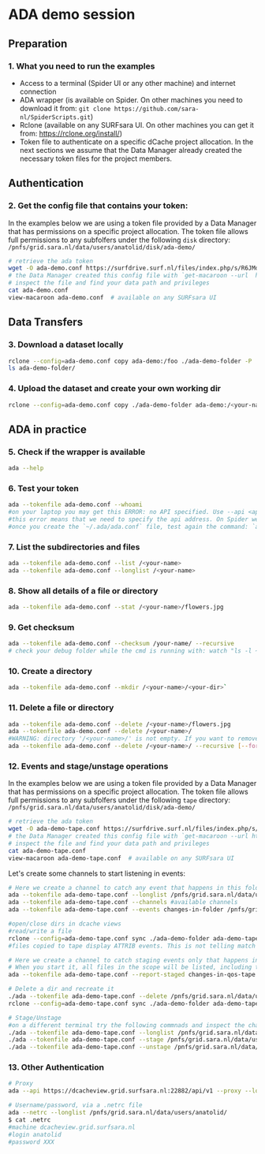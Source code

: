 # ADA demo session

## Preparation

### 1. What you need to run the examples

- Access to a terminal (Spider UI or any other machine) and internet connection
- ADA wrapper (is available on Spider. On other machines you need to download it from: `git clone https://github.com/sara-nl/SpiderScripts.git`)
- Rclone (available on any SURFsara UI. On other machines you can get it from: https://rclone.org/install/)
- Token file to authenticate on a specific dCache project allocation. In the next sections we assume that the Data Manager already created the necessary token files for the project members.

## Authentication

### 2. Get the config file that contains your token:

In the examples below we are using a token file provided by a Data Manager that has permissions on a specific project allocation. The token file allows full permissions to any subfolfers under the following `disk` directory: `/pnfs/grid.sara.nl/data/users/anatolid/disk/ada-demo/` 

```sh
# retrieve the ada token
wget -O ada-demo.conf https://surfdrive.surf.nl/files/index.php/s/R6JMdHQ9f3a7saq/download
# the Data Manager created this config file with `get-macaroon --url  https://webdav.grid.surfsara.nl:2880/pnfs/grid.sara.nl/data/users/anatolid/disk/ada-demo/ --duration P7D --chroot --user anatolid --permissions DOWNLOAD,UPLOAD,DELETE,MANAGE,LIST,READ_METADATA,UPDATE_METADATA --output rclone ada-demo`
# inspect the file and find your data path and privileges
cat ada-demo.conf 
view-macaroon ada-demo.conf  # available on any SURFsara UI
```

## Data Transfers

### 3. Download a dataset locally

```sh
rclone --config=ada-demo.conf copy ada-demo:/foo ./ada-demo-folder -P
ls ada-demo-folder/
```

### 4. Upload the dataset and create your own working dir

```sh
rclone --config=ada-demo.conf copy ./ada-demo-folder ada-demo:/<your-name> -P
```

## ADA in practice

### 5. Check if the wrapper is available

```sh
ada --help
```

### 6. Test your token

```sh
ada --tokenfile ada-demo.conf --whoami
#on your laptop you may get this ERROR: no API specified. Use --api <api> or specify a default API in one of the configuration files (/etc/ada.conf /home/<username>/.ada/ada.conf).
#this error means that we need to specify the api address. On Spider we have a default config file in /etc/ada.conf for such settings. On other machines, you need to create this config file in your `~/.ada/ada.conf` home folder with the content here: https://github.com/sara-nl/SpiderScripts/blob/master/ada/etc/ada.conf
#once you create the `~/.ada/ada.conf` file, test again the command: `ada --tokenfile ada-demo.conf --whoami`
```

### 7. List the subdirectories and files

```sh
ada --tokenfile ada-demo.conf --list /<your-name>
ada --tokenfile ada-demo.conf --longlist /<your-name>
```

### 8. Show all details of a file or directory

```sh
ada --tokenfile ada-demo.conf --stat /<your-name>/flowers.jpg
```

### 9. Get checksum

```sh
ada --tokenfile ada-demo.conf --checksum /your-name/ --recursive
# check your debug folder while the cmd is running with: watch "ls -l ~/.ada/headers/"
```

### 10. Create a directory

```sh
ada --tokenfile ada-demo.conf --mkdir /<your-name>/<your-dir>`
```

### 11. Delete a file or directory

```sh
ada --tokenfile ada-demo.conf --delete /<your-name>/flowers.jpg
ada --tokenfile ada-demo.conf --delete /<your-name>/
#WARNING: directory '/<your-name>/' is not empty. If you want to remove it and its contents, you can add the --recursive argument.
ada --tokenfile ada-demo.conf --delete /<your-name>/ --recursive [--force]
```

### 12. Events and stage/unstage operations 

In the examples below we are using a token file provided by a Data Manager that has permissions on a specific project allocation. The token file allows full permissions to any subfolfers under the following `tape` directory: `/pnfs/grid.sara.nl/data/users/anatolid/disk/ada-demo/` 

```sh
# retrieve the ada token
wget -O ada-demo-tape.conf https://surfdrive.surf.nl/files/index.php/s/2u7zjD3bt7htjxP/download
# the Data Manager created this config file with `get-macaroon --url https://webdav.grid.surfsara.nl:2880/pnfs/grid.sara.nl/data/users/anatolid/tape/ada-demo-tape/ --duration PT168H --user anatolid --permissions DOWNLOAD,UPLOAD,DELETE,MANAGE,LIST,READ_METADATA,UPDATE_METADATA --output rclone ada-demo-tape`
# inspect the file and find your data path and privileges
cat ada-demo-tape.conf 
view-macaroon ada-demo-tape.conf  # available on any SURFsara UI
```

Let's create some channels to start listening in events:

```sh
# Here we create a channel to catch any event that happens in this folder
ada --tokenfile ada-demo-tape.conf --longlist /pnfs/grid.sara.nl/data/users/anatolid/tape/ada-demo-tape/
ada --tokenfile ada-demo-tape.conf --channels #available channels
ada --tokenfile ada-demo-tape.conf --events changes-in-folder /pnfs/grid.sara.nl/data/users/anatolid/tape/ada-demo-tape/ --recursive

#open/close dirs in dcache views
#read/write a file
rclone --config=ada-demo-tape.conf sync ./ada-demo-folder ada-demo-tape:/pnfs/grid.sara.nl/data/users/anatolid/tape/ada-demo-tape/<your-name>/ -P
#files copied to tape display ATTRIB events. This is not telling match on the staging status of the event, so in the next step we will create a channel specifically to track the locality status
```

```sh 
# Here we create a channel to catch staging events only that happens in this folder
# When you start it, all files in the scope will be listed, including their locality and QoS
ada --tokenfile ada-demo-tape.conf --report-staged changes-in-qos-tape /pnfs/grid.sara.nl/data/users/anatolid/tape/ada-demo-tape/ --recursive

# Delete a dir and recreate it
./ada --tokenfile ada-demo-tape.conf --delete /pnfs/grid.sara.nl/data/users/anatolid/tape/ada-demo-tape/<your-name>/ --recursive
rclone --config=ada-demo-tape.conf sync ./ada-demo-folder ada-demo-tape:/pnfs/grid.sara.nl/data/users/anatolid/tape/ada-demo-tape/<your-name>/ -P

# Stage/Unstage
#on a different terminal try the following commnads and inspect the changes in the `report-staged` channel
./ada --tokenfile ada-demo-tape.conf --longlist /pnfs/grid.sara.nl/data/users/anatolid/tape/ada-demo-tape/<your-name>/flowers.jpg
./ada --tokenfile ada-demo-tape.conf --stage /pnfs/grid.sara.nl/data/users/anatolid/tape/ada-demo-tape/<your-name>/flowers.jpg
./ada --tokenfile ada-demo-tape.conf --unstage /pnfs/grid.sara.nl/data/users/anatolid/tape/ada-demo-tape/<your-name>/flowers.jpg
```

### 13. Other Authentication

```sh
# Proxy
ada --api https://dcacheview.grid.surfsara.nl:22882/api/v1 --proxy --longlist /pnfs/grid.sara.nl/data/lofar/user/sksp/distrib/

# Username/password, via a .netrc file
ada --netrc --longlist /pnfs/grid.sara.nl/data/users/anatolid/
$ cat .netrc
#machine dcacheview.grid.surfsara.nl
#login anatolid
#password XXX
```
